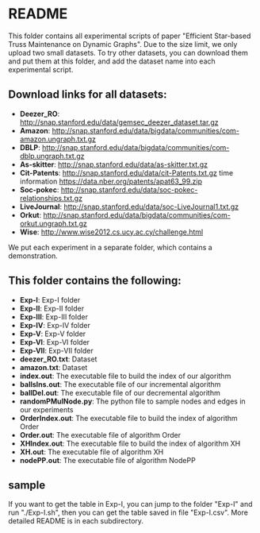 # README #

This folder contains all experimental scripts of paper "Efficient Star-based Truss Maintenance on Dynamic Graphs".
Due to the size limit, we only upload two small datasets. To try other datasets, you can download them and put them at this folder, and add the dataset name into each experimental script.

## Download links for all datasets: ## 
* **Deezer_RO**:   http://snap.stanford.edu/data/gemsec_deezer_dataset.tar.gz
* **Amazon**:      http://snap.stanford.edu/data/bigdata/communities/com-amazon.ungraph.txt.gz
* **DBLP**:        http://snap.stanford.edu/data/bigdata/communities/com-dblp.ungraph.txt.gz
* **As-skitter**:  http://snap.stanford.edu/data/as-skitter.txt.gz
* **Cit-Patents**: http://snap.stanford.edu/data/cit-Patents.txt.gz    time information https://data.nber.org/patents/apat63_99.zip
* **Soc-pokec**:   http://snap.stanford.edu/data/soc-pokec-relationships.txt.gz
* **LiveJournal**: http://snap.stanford.edu/data/soc-LiveJournal1.txt.gz
* **Orkut**:       http://snap.stanford.edu/data/bigdata/communities/com-orkut.ungraph.txt.gz
* **Wise**:        http://www.wise2012.cs.ucy.ac.cy/challenge.html

We put each experiment in a separate folder, which contains a demonstration.
## This folder contains the following: ## 
* **Exp-I**: Exp-I folder
* **Exp-II**: Exp-II folder
* **Exp-III**: Exp-III folder
* **Exp-IV**: Exp-IV folder
* **Exp-V**: Exp-V folder
* **Exp-VI**: Exp-VI folder
* **Exp-VII**: Exp-VII folder
* **deezer_RO.txt**: Dataset
* **amazon.txt**: Dataset
* **index.out**: The executable file to build the index of our algorithm
* **ballsIns.out**: The executable file of our incremental algorithm
* **ballDel.out**: The executable file of our decremental algorithm
* **randomPMulNode.py**: The python file to sample nodes and edges in our experiments
* **OrderIndex.out**: The executable file to build the index of algorithm Order
* **Order.out**: The executable file of algorithm Order
* **XHIndex.out**: The executable file to build the index of algorithm XH
* **XH.out**: The executable file of algorithm XH
* **nodePP.out**: The executable file of algorithm NodePP

## sample ##
If you want to get the table in Exp-I, you can jump to the folder "Exp-I" and run "./Exp-I.sh", then you can get the table saved in file "Exp-I.csv". More detailed README is in each subdirectory.
